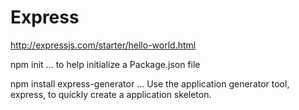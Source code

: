 # Express
http://expressjs.com/starter/hello-world.html

npm init ...  to help initialize a Package.json file

npm install express-generator ... Use the application generator tool, express, to quickly create a application skeleton.
